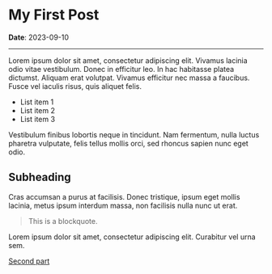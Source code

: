 # My First Post

**Date**: 2023-09-10

---

Lorem ipsum dolor sit amet, consectetur adipiscing elit. Vivamus lacinia odio vitae vestibulum. Donec in efficitur leo. In hac habitasse platea dictumst. Aliquam erat volutpat. Vivamus efficitur nec massa a faucibus. Fusce vel iaculis risus, quis aliquet felis.

- List item 1
- List item 2
- List item 3

Vestibulum finibus lobortis neque in tincidunt. Nam fermentum, nulla luctus pharetra vulputate, felis tellus mollis orci, sed rhoncus sapien nunc eget odio.

## Subheading

Cras accumsan a purus at facilisis. Donec tristique, ipsum eget mollis lacinia, metus ipsum interdum massa, non facilisis nulla nunc ut erat.

> This is a blockquote.

Lorem ipsum dolor sit amet, consectetur adipiscing elit. Curabitur vel urna sem.

[Second part](#second-post.md)
